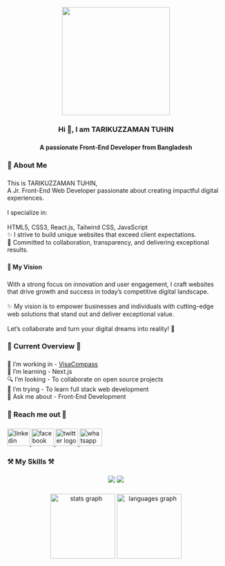 <div align="center">
  <img height="250" src="https://i.postimg.cc/j5JBMy9b/Banner-Image.png"  />
</div>

###

<p align="left"></p>

###

<h3 align="center">Hi 👋, I am TARIKUZZAMAN TUHIN</h3>

###

<h4 align="center">A passionate Front-End Developer from Bangladesh</h4>

###

<h3 align="left">👋 About Me</h3>

###

<p align="left">This is TARIKUZZAMAN TUHIN,<br>A Jr. Front-End Web Developer passionate about creating impactful digital experiences.<br><br>I specialize in:<br><br>HTML5, CSS3, React.js, Tailwind CSS, JavaScript<br>✨ I strive to build unique websites that exceed client expectations.<br>🤝 Committed to collaboration, transparency, and delivering exceptional results.</p>

###

<div align="left">
</div>

###

<h4 align="left">🌟 My Vision</h4>

###

<p align="left">With a strong focus on innovation and user engagement, I craft websites that drive growth and success in today’s competitive digital landscape.<br><br>✨ My vision is to empower businesses and individuals with cutting-edge web solutions that stand out and deliver exceptional value.<br><br>Let’s collaborate and turn your digital dreams into reality! 🚀</p>

###

<div align="left">
</div>

###

<h3 align="left">🚀 Current Overview 🚀</h3>

###

<p align="left">
  🔭 I’m working in - <a href="https://visa-compass-pass-auth.web.app/" target="_blank">VisaCompass</a><br>
  🌱 I’m learning - Next.js<br>
  🔍 I’m looking - To collaborate on open source projects<br>
  🏃 I’m trying - To learn full stack web development<br>
  💬 Ask me about - Front-End Development
</p>


###

<h3 align="left">📨 Reach me out 📨</h3>

###
<div align="left">
  <a href="https://www.linkedin.com/in/tarikuzzaman-tuhin-29a53132b/" target="_blank">
    <img src="https://raw.githubusercontent.com/maurodesouza/profile-readme-generator/master/src/assets/icons/social/linkedin/default.svg" width="52" height="40" alt="linkedin logo"  />
  </a>
  <a href="https://www.facebook.com/profile.php?id=100069936865122" target="_blank">
    <img src="https://raw.githubusercontent.com/maurodesouza/profile-readme-generator/master/src/assets/icons/social/facebook/default.svg" width="52" height="40" alt="facebook logo"  />
  </a>
  <a href="https://x.com/Tarikuzzaman98" target="_blank">
    <img src="https://raw.githubusercontent.com/maurodesouza/profile-readme-generator/master/src/assets/icons/social/twitter/default.svg" width="52" height="40" alt="twitter logo"  />
  </a>
  <a href="https://wa.me/+8801865966225" target="_blank">
    <img src="https://raw.githubusercontent.com/maurodesouza/profile-readme-generator/master/src/assets/icons/social/whatsapp/default.svg" width="52" height="40" alt="whatsapp logo"  />
  </a>
</div>


###

<h3 align="left">⚒️ My Skills ⚒️</h3>

###

 <div align="center">
    <img src="https://skillicons.dev/icons?i=html,css,tailwind,bootstrap,materialui,javascript,react,nextjs,redux,express,nodejs,firebase,mongodb" />
    <img src="https://skillicons.dev/icons?i=github,vscode,figma,git" /><br>
</div>

###

<div align="center">
  <img src="https://github-readme-stats.vercel.app/api?username=Tarikuzzaman12&hide_title=false&hide_rank=false&show_icons=true&include_all_commits=true&count_private=true&disable_animations=false&theme=dracula&locale=en&hide_border=false&order=1" height="150" alt="stats graph"  />
  <img src="https://github-readme-stats.vercel.app/api/top-langs?username=Tarikuzzaman12&locale=en&hide_title=false&layout=compact&card_width=320&langs_count=5&theme=dracula&hide_border=false&order=2" height="150" alt="languages graph"  />
</div>



